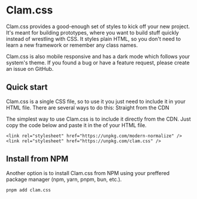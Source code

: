# Clam.css

Clam.css provides a good-enough set of styles to kick off your new project. It's meant for building prototypes, where you want to build stuff quickly instead of wrestling with CSS. It styles plain HTML, so you don't need to learn a new framework or remember any class names.

Clam.css is also mobile responsive and has a dark mode which follows your system's theme. If you found a bug or have a feature request, please create an issue on GitHub.

## Quick start

Clam.css is a single CSS file, so to use it you just need to include it in your HTML file. There are several ways to do this:
Straight from the CDN

The simplest way to use Clam.css is to include it directly from the CDN. Just copy the code below and paste it in the <head> of your HTML file.
```
<link rel="stylesheet" href="https://unpkg.com/modern-normalize" /> 
<link rel="stylesheet" href="https://unpkg.com/clam.css" />
```

## Install from NPM

Another option is to install Clam.css from NPM using your preffered package manager (npm, yarn, pnpm, bun, etc.).

```
pnpm add clam.css
```
